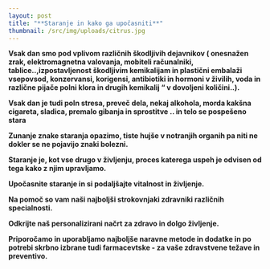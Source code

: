 ```yaml
---
layout: post
title: "**Staranje in kako ga upočasniti**"
thumbnail: /src/img/uploads/citrus.jpg
---
```



**Vsak dan smo pod vplivom različnih škodljivih dejavnikov ( onesnažen zrak, elektromagnetna valovanja, mobiteli računalniki, tablice..,izpostavljenost škodljivim kemikalijam in plastični embalaži vsepovsod, konzervansi, korigensi, antibiotiki in hormoni v živilih, voda in različne pijače polni klora in drugih kemikalij “ v dovoljeni količini..).**

**Vsak dan je tudi poln stresa, preveč dela, nekaj alkohola, morda kakšna cigareta, sladica, premalo gibanja in sprostitve .. in telo se pospešeno stara**

**Zunanje znake staranja opazimo, tiste hujše v notranjih organih pa niti ne dokler se ne pojavijo znaki bolezni.**

**Staranje je, kot vse drugo v življenju, proces katerega uspeh je odvisen od tega kako z njim upravljamo.**

**Upočasnite staranje in si podaljšajte vitalnost in življenje.**

**Na pomoč so vam naši najboljši strokovnjaki zdravniki različnih specialnosti.**

**Odkrijte naš personalizirani načrt za zdravo in dolgo življenje.**

**Priporočamo in uporabljamo najboljše naravne metode in dodatke in po potrebi skrbno izbrane tudi farmacevtske - za vaše zdravstvene težave in preventivo.**